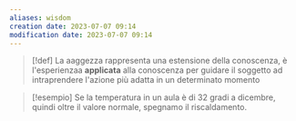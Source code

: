 ```yaml
---
aliases: wisdom
creation date: 2023-07-07 09:14
modification date: 2023-07-07 09:14
---
```


>[!def]
>La aaggezza rappresenta una estensione della conoscenza, è l'esperienzaa **applicata** alla conoscenza per guidare il soggetto ad intraprendere l'azione più adatta in un determinato momento


>[!esempio]
>Se la temperatura in un aula è di 32 gradi a dicembre, quindi oltre il valore normale, spegnamo il riscaldamento.
>